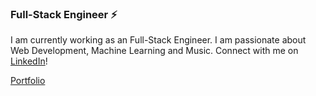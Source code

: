 ### Full-Stack Engineer ⚡
I am currently working as an Full-Stack Engineer. I am passionate about Web Development, Machine Learning and Music. 
Connect with me on [LinkedIn](https://linkedin.com/in/aditya-garga)!

[Portfolio](https://adityagarga.com)


